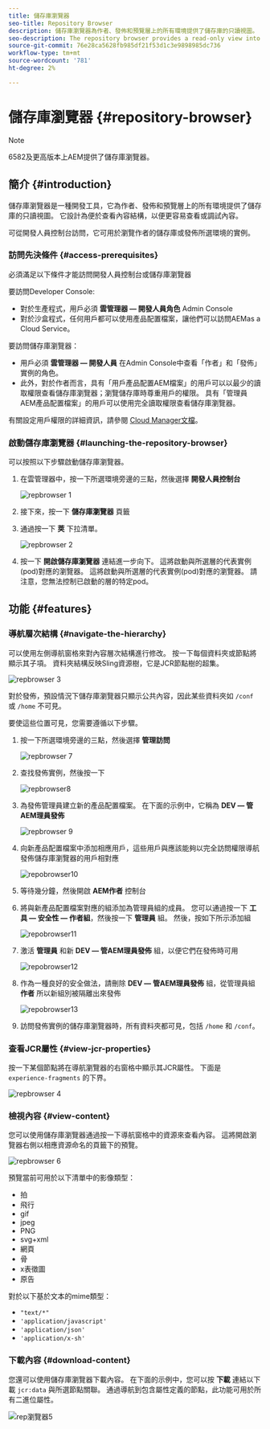 ```yaml
---
title: 儲存庫瀏覽器
seo-title: Repository Browser
description: 儲存庫瀏覽器為作者、發佈和預覽層上的所有環境提供了儲存庫的只讀視圖。
seo-description: The repository browser provides a read-only view into the repository for all environments on author, publish, and preview tiers.
source-git-commit: 76e28ca5628fb985df21f53d1c3e9898985dc736
workflow-type: tm+mt
source-wordcount: '781'
ht-degree: 2%

---
```



# 儲存庫瀏覽器 {#repository-browser}

>[!NOTE]
>
>6582及更高版本上AEM提供了儲存庫瀏覽器。

## 簡介 {#introduction}

儲存庫瀏覽器是一種開發工具，它為作者、發佈和預覽層上的所有環境提供了儲存庫的只讀視圖。 它設計為便於查看內容結構，以便更容易查看或調試內容。

可從開發人員控制台訪問，它可用於瀏覽作者的儲存庫或發佈所選環境的實例。

### 訪問先決條件 {#access-prerequisites}

必須滿足以下條件才能訪問開發人員控制台或儲存庫瀏覽器

要訪問Developer Console:

* 對於生產程式，用戶必須 **雲管理器 — 開發人員角色** Admin Console
* 對於沙盒程式，任何用戶都可以使用產品配置檔案，讓他們可以訪問AEMas a Cloud Service。

要訪問儲存庫瀏覽器：

* 用戶必須 **雲管理器 — 開發人員** 在Admin Console中查看「作者」和「發佈」實例的角色。
* 此外，對於作者而言，具有「用戶產品配置AEM檔案」的用戶可以以最少的讀取權限查看儲存庫瀏覽器；瀏覽儲存庫時尊重用戶的權限。 具有「管理員AEM產品配置檔案」的用戶可以使用完全讀取權限查看儲存庫瀏覽器。

有關設定用戶權限的詳細資訊，請參閱 [Cloud Manager文檔](https://experienceleague.adobe.com/docs/experience-manager-cloud-manager/using/requirements/setting-up-users-and-roles.html)。

### 啟動儲存庫瀏覽器 {#launching-the-repository-browser}

可以按照以下步驟啟動儲存庫瀏覽器。

1. 在雲管理器中，按一下所選環境旁邊的三點，然後選擇 **開發人員控制台**

   ![repbrowser 1](/help/implementing/developing/tools/assets/repobrowser1.png)

1. 接下來，按一下 **儲存庫瀏覽器** 頁籤
1. 通過按一下 **莢** 下拉清單。

   ![repbrowser 2](/help/implementing/developing/tools/assets/repobrowser2.png)

1. 按一下 **開啟儲存庫瀏覽器** 連結進一步向下。 這將啟動與所選層的代表實例(pod)對應的瀏覽器。 這將啟動與所選層的代表實例(pod)對應的瀏覽器。 請注意，您無法控制已啟動的層的特定pod。

## 功能 {#features}

### 導航層次結構 {#navigate-the-hierarchy}

可以使用左側導航窗格來對內容層次結構進行修改。 按一下每個資料夾或節點將顯示其子項。 資料夾結構反映Sling資源樹，它是JCR節點樹的超集。

![repbrowser 3](/help/implementing/developing/tools/assets/repobrowser3.png)

對於發佈，預設情況下儲存庫瀏覽器只顯示公共內容，因此某些資料夾如 `/conf` 或 `/home` 不可見。

要使這些位置可見，您需要遵循以下步驟。

1. 按一下所選環境旁邊的三點，然後選擇 **管理訪問**

   ![repbrowser 7](/help/implementing/developing/tools/assets/repobrowser7.png)

1. 查找發佈實例，然後按一下

   ![repbrowser8](/help/implementing/developing/tools/assets/repobrowser8.png)

1. 為發佈管理員建立新的產品配置檔案。 在下面的示例中，它稱為 **DEV — 管AEM理員發佈**

   ![repbrowser 9](/help/implementing/developing/tools/assets/repobrowser9.png)

1. 向新產品配置檔案中添加相應用戶，這些用戶與應該能夠以完全訪問權限導航發佈儲存庫瀏覽器的用戶相對應

   ![repobrowser10](/help/implementing/developing/tools/assets/repobrowser10.png)

1. 等待幾分鐘，然後開啟 **AEM作者** 控制台
1. 將與新產品配置檔案對應的組添加為管理員組的成員。 您可以通過按一下 **工具 — 安全性 — 作者組**，然後按一下 **管理員** 組。 然後，按如下所示添加組

   ![repobrowser11](/help/implementing/developing/tools/assets/repobrowser11.png)

1. 激活 **管理員** 和新 **DEV — 管AEM理員發佈** 組，以便它們在發佈時可用

   ![repobrowser12](/help/implementing/developing/tools/assets/repobrowser12.png)

1. 作為一種良好的安全做法，請刪除 **DEV — 管AEM理員發佈** 組，從管理員組 **作者** 所以新組別被隔離出來發佈

   ![repobrowser13](/help/implementing/developing/tools/assets/repobrowser13.png)

1. 訪問發佈實例的儲存庫瀏覽器時，所有資料夾都可見，包括 `/home` 和 `/conf`。

### 查看JCR屬性 {#view-jcr-properties}

按一下某個節點將在導航瀏覽器的右窗格中顯示其JCR屬性。 下面是 `experience-fragments` 的下界。

![repbrowser 4](/help/implementing/developing/tools/assets/repobrowser41.png)

### 檢視內容 {#view-content}

您可以使用儲存庫瀏覽器通過按一下導航窗格中的資源來查看內容。 這將開啟瀏覽器右側以相應資源命名的頁籤下的預覽。

![repbrowser 6](/help/implementing/developing/tools/assets/repobrowser61.png)

預覽當前可用於以下清單中的影像類型：

* 拍
* 飛行
* gif
* jpeg
* PNG
* svg+xml
* 網頁
* 骨
* x表徵圖
* 原告

對於以下基於文本的mime類型：

* `"text/*"`
* `'application/javascript'`
* `'application/json'`
* `'application/x-sh'`

### 下載內容 {#download-content}

您還可以使用儲存庫瀏覽器下載內容。 在下面的示例中，您可以按 **下載** 連結以下載 `jcr:data` 與所選節點關聯。 通過導航到包含屬性定義的節點，此功能可用於所有二進位屬性。

![rep瀏覽器5](/help/implementing/developing/tools/assets/repobrowser52.png)
